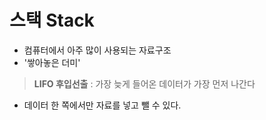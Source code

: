 # 스택 Stack

- 컴퓨터에서 아주 많이 사용되는 자료구조
- '쌓아놓은 더미'

> **LIFO 후입선출** : 가장 늦게 들어온 데이터가 가장 먼저 나간다

- 데이터 한 쪽에서만 자료를 넣고 뺄 수 있다.
